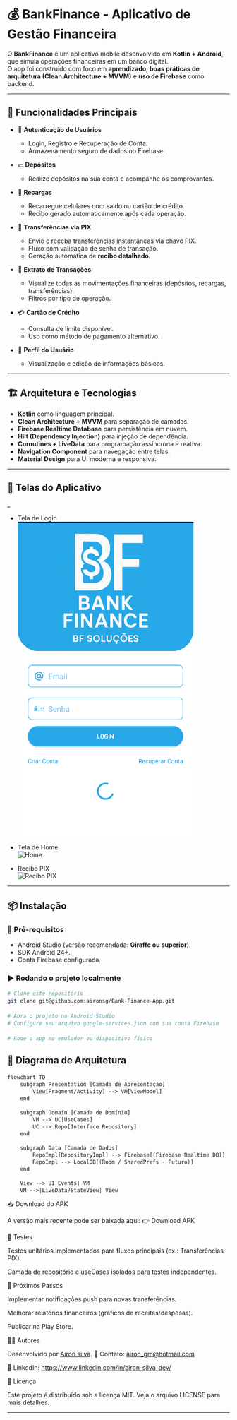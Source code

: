 ﻿# 💰 BankFinance - Aplicativo de Gestão Financeira

O **BankFinance** é um aplicativo mobile desenvolvido em **Kotlin + Android**, que simula operações financeiras em um banco digital.  
O app foi construído com foco em **aprendizado**, **boas práticas de arquitetura (Clean Architecture + MVVM)** e **uso de Firebase** como backend.

---

## 🚀 Funcionalidades Principais

- 📲 **Autenticação de Usuários**
    - Login, Registro e Recuperação de Conta.
    - Armazenamento seguro de dados no Firebase.

- 💵 **Depósitos**
    - Realize depósitos na sua conta e acompanhe os comprovantes.

- 📱 **Recargas**
    - Recarregue celulares com saldo ou cartão de crédito.
    - Recibo gerado automaticamente após cada operação.

- 🔄 **Transferências via PIX**
    - Envie e receba transferências instantâneas via chave PIX.
    - Fluxo com validação de senha de transação.
    - Geração automática de **recibo detalhado**.

- 🧾 **Extrato de Transações**
    - Visualize todas as movimentações financeiras (depósitos, recargas, transferências).
    - Filtros por tipo de operação.

- 💳 **Cartão de Crédito**
    - Consulta de limite disponível.
    - Uso como método de pagamento alternativo.

- 👤 **Perfil do Usuário**
    - Visualização e edição de informações básicas.

---

## 🏗️ Arquitetura e Tecnologias

- **Kotlin** como linguagem principal.
- **Clean Architecture + MVVM** para separação de camadas.
- **Firebase Realtime Database** para persistência em nuvem.
- **Hilt (Dependency Injection)** para injeção de dependência.
- **Coroutines + LiveData** para programação assíncrona e reativa.
- **Navigation Component** para navegação entre telas.
- **Material Design** para UI moderna e responsiva.

---

## 📸 Telas do Aplicativo
_

- Tela de Login  
  ![Login](docs/images/login.png)

- Tela de Home  
  ![Home](docs/images/home.png)

- Recibo PIX  
  ![Recibo PIX](docs/images/receipt_pix.png)

---

## 📦 Instalação

### 🔧 Pré-requisitos
- Android Studio (versão recomendada: **Giraffe ou superior**).
- SDK Android 24+.
- Conta Firebase configurada.

### ▶️ Rodando o projeto localmente

```bash
# Clone este repositório
git clone git@github.com:aironsg/Bank-Finance-App.git

# Abra o projeto no Android Studio
# Configure seu arquivo google-services.json com sua conta Firebase

# Rode o app no emulador ou dispositivo físico
```


## 📐 Diagrama de Arquitetura

```mermaid
flowchart TD
    subgraph Presentation [Camada de Apresentação]
        View[Fragment/Activity] --> VM[ViewModel]
    end

    subgraph Domain [Camada de Domínio]
        VM --> UC[UseCases]
        UC --> Repo[Interface Repository]
    end

    subgraph Data [Camada de Dados]
        RepoImpl[RepositoryImpl] --> Firebase[(Firebase Realtime DB)]
        RepoImpl --> LocalDB[(Room / SharedPrefs - Futuro)]
    end

    View -->|UI Events| VM
    VM -->|LiveData/StateView| View
```
📥 Download do APK

A versão mais recente pode ser baixada aqui:
👉 Download APK

🧪 Testes

Testes unitários implementados para fluxos principais (ex.: Transferências PIX).

Camada de repositório e useCases isolados para testes independentes.

📖 Próximos Passos

Implementar notificações push para novas transferências.

Melhorar relatórios financeiros (gráficos de receitas/despesas).

Publicar na Play Store.

👨‍💻 Autores

Desenvolvido por [Airon silva](https://www.linkedin.com/in/airon-silva-dev/).
📧 Contato: airon_gm@hotmail.com

🔗 LinkedIn: https://www.linkedin.com/in/airon-silva-dev/

📜 Licença

Este projeto é distribuído sob a licença MIT. Veja o arquivo LICENSE
para mais detalhes.


---



